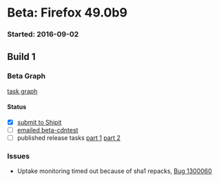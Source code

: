 # Beta: Firefox 49.0b9

### Started: 2016-09-02

## Build 1

### Beta Graph
[task graph](https://tools.taskcluster.net/task-group-inspector/#jt12EvDlQ6eiOoNMsJXfQw)


#### Status
- [x] [submit to Shipit](https://wiki.mozilla.org/Release:Release_Automation_on_Mercurial:Starting_a_Release#Submit_to_Ship_It)
- [ ] [emailed beta-cdntest](../how-tos/relpro.md#1-email-drivers-re-release-live-on-test-channel)
- [ ] published release tasks [part 1](../how-tos/relpro.md#3-publish-release) [part 2](../how-tos/relpro.md#4-post-release-step)

### Issues
- Uptake monitoring timed out because of sha1 repacks, [Bug 1300060](https://bugzil.la/1300060)


